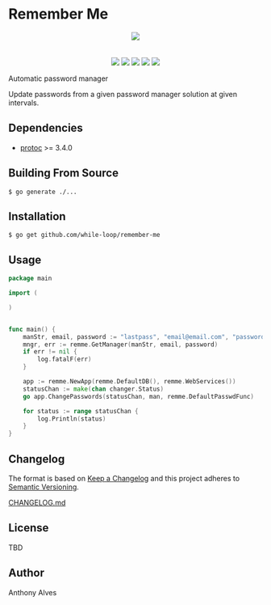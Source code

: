 Remember Me
==========

<p align="center">
  <img src="https://cdn.meme.am/instances/48462683.jpg">
  <br><br><br>
  <a href="https://godoc.org/github.com/while-loop/remember-me"><img src="https://img.shields.io/badge/godoc-reference-blue.svg?style=flat-square"></a>
  <a href="https://travis-ci.org/while-loop/remember-me"><img src="https://img.shields.io/travis/while-loop/remember-me.svg?style=flat-square"></a>
  <a href="https://github.com/while-loop/remember-me/releases"><img src="https://img.shields.io/github/release/while-loop/remember-me.svg?style=flat-square"></a>
  <a href="https://coveralls.io/github/while-loop/remember-me"><img src="https://img.shields.io/coveralls/while-loop/remember-me.svg?style=flat-square"></a>
  <a href="LICENSE"><img src="https://img.shields.io/badge/license----blue.svg?style=flat-square"></a>
</p>

Automatic password manager

Update passwords from a given password manager solution at given
intervals.

Dependencies
------------

- [protoc](https://github.com/google/protobuf/releases) >= 3.4.0

Building From Source
------------

```
$ go generate ./...
```

Installation
------------

```
$ go get github.com/while-loop/remember-me
```

Usage
-----

```go
package main

import (

)


func main() {
    manStr, email, password := "lastpass", "email@email.com", "password"
    mngr, err := remme.GetManager(manStr, email, password)
    if err != nil {
        log.fatalF(err)
    }

    app := remme.NewApp(remme.DefaultDB(), remme.WebServices())
    statusChan := make(chan changer.Status)
    go app.ChangePasswords(statusChan, man, remme.DefaultPasswdFunc)

    for status := range statusChan {
        log.Println(status)
    }
}

```

Changelog
---------

The format is based on [Keep a Changelog](http://keepachangelog.com/) 
and this project adheres to [Semantic Versioning](http://semver.org/).

[CHANGELOG.md](CHANGELOG.md)

License
-------
TBD

Author
------

Anthony Alves

